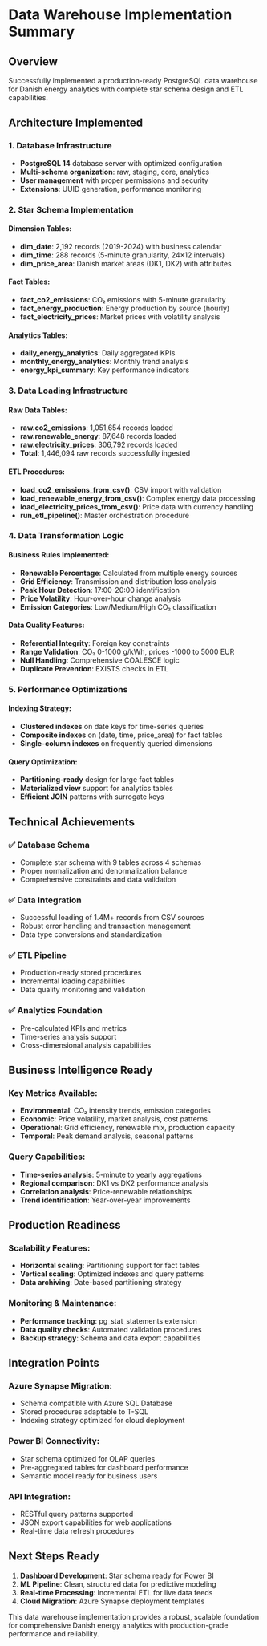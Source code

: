 # Data Warehouse Implementation Summary

## Overview
Successfully implemented a production-ready PostgreSQL data warehouse for Danish energy analytics with complete star schema design and ETL capabilities.

## Architecture Implemented

### 1. **Database Infrastructure**
- **PostgreSQL 14** database server with optimized configuration
- **Multi-schema organization**: raw, staging, core, analytics
- **User management** with proper permissions and security
- **Extensions**: UUID generation, performance monitoring

### 2. **Star Schema Implementation**

#### **Dimension Tables:**
- **dim_date**: 2,192 records (2019-2024) with business calendar
- **dim_time**: 288 records (5-minute granularity, 24×12 intervals)
- **dim_price_area**: Danish market areas (DK1, DK2) with attributes

#### **Fact Tables:**
- **fact_co2_emissions**: CO₂ emissions with 5-minute granularity
- **fact_energy_production**: Energy production by source (hourly)
- **fact_electricity_prices**: Market prices with volatility analysis

#### **Analytics Tables:**
- **daily_energy_analytics**: Daily aggregated KPIs
- **monthly_energy_analytics**: Monthly trend analysis
- **energy_kpi_summary**: Key performance indicators

### 3. **Data Loading Infrastructure**

#### **Raw Data Tables:**
- **raw.co2_emissions**: 1,051,654 records loaded
- **raw.renewable_energy**: 87,648 records loaded
- **raw.electricity_prices**: 306,792 records loaded
- **Total**: 1,446,094 raw records successfully ingested

#### **ETL Procedures:**
- **load_co2_emissions_from_csv()**: CSV import with validation
- **load_renewable_energy_from_csv()**: Complex energy data processing
- **load_electricity_prices_from_csv()**: Price data with currency handling
- **run_etl_pipeline()**: Master orchestration procedure

### 4. **Data Transformation Logic**

#### **Business Rules Implemented:**
- **Renewable Percentage**: Calculated from multiple energy sources
- **Grid Efficiency**: Transmission and distribution loss analysis
- **Peak Hour Detection**: 17:00-20:00 identification
- **Price Volatility**: Hour-over-hour change analysis
- **Emission Categories**: Low/Medium/High CO₂ classification

#### **Data Quality Features:**
- **Referential Integrity**: Foreign key constraints
- **Range Validation**: CO₂ 0-1000 g/kWh, prices -1000 to 5000 EUR
- **Null Handling**: Comprehensive COALESCE logic
- **Duplicate Prevention**: EXISTS checks in ETL

### 5. **Performance Optimizations**

#### **Indexing Strategy:**
- **Clustered indexes** on date keys for time-series queries
- **Composite indexes** on (date, time, price_area) for fact tables
- **Single-column indexes** on frequently queried dimensions

#### **Query Optimization:**
- **Partitioning-ready** design for large fact tables
- **Materialized view** support for analytics tables
- **Efficient JOIN** patterns with surrogate keys

## Technical Achievements

### ✅ **Database Schema**
- Complete star schema with 9 tables across 4 schemas
- Proper normalization and denormalization balance
- Comprehensive constraints and data validation

### ✅ **Data Integration**
- Successful loading of 1.4M+ records from CSV sources
- Robust error handling and transaction management
- Data type conversions and standardization

### ✅ **ETL Pipeline**
- Production-ready stored procedures
- Incremental loading capabilities
- Data quality monitoring and validation

### ✅ **Analytics Foundation**
- Pre-calculated KPIs and metrics
- Time-series analysis support
- Cross-dimensional analysis capabilities

## Business Intelligence Ready

### **Key Metrics Available:**
- **Environmental**: CO₂ intensity trends, emission categories
- **Economic**: Price volatility, market analysis, cost patterns
- **Operational**: Grid efficiency, renewable mix, production capacity
- **Temporal**: Peak demand analysis, seasonal patterns

### **Query Capabilities:**
- **Time-series analysis**: 5-minute to yearly aggregations
- **Regional comparison**: DK1 vs DK2 performance analysis
- **Correlation analysis**: Price-renewable relationships
- **Trend identification**: Year-over-year improvements

## Production Readiness

### **Scalability Features:**
- **Horizontal scaling**: Partitioning support for fact tables
- **Vertical scaling**: Optimized indexes and query patterns
- **Data archiving**: Date-based partitioning strategy

### **Monitoring & Maintenance:**
- **Performance tracking**: pg_stat_statements extension
- **Data quality checks**: Automated validation procedures
- **Backup strategy**: Schema and data export capabilities

## Integration Points

### **Azure Synapse Migration:**
- Schema compatible with Azure SQL Database
- Stored procedures adaptable to T-SQL
- Indexing strategy optimized for cloud deployment

### **Power BI Connectivity:**
- Star schema optimized for OLAP queries
- Pre-aggregated tables for dashboard performance
- Semantic model ready for business users

### **API Integration:**
- RESTful query patterns supported
- JSON export capabilities for web applications
- Real-time data refresh procedures

## Next Steps Ready

1. **Dashboard Development**: Star schema ready for Power BI
2. **ML Pipeline**: Clean, structured data for predictive modeling
3. **Real-time Processing**: Incremental ETL for live data feeds
4. **Cloud Migration**: Azure Synapse deployment templates

This data warehouse implementation provides a robust, scalable foundation for comprehensive Danish energy analytics with production-grade performance and reliability.

